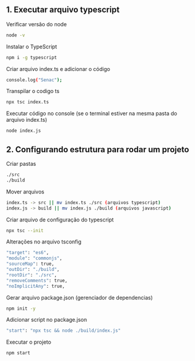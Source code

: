 ## 1. Executar arquivo typescript

Verificar versão do node
```bash
node -v
```

Instalar o TypeScript
```bash
npm i -g typescript
```

Criar arquivo index.ts e adicionar o código
```bash
console.log("Senac");
```

Transpilar o codigo ts
```bash
npx tsc index.ts
```

Executar código no console (se o terminal estiver na mesma pasta do arquivo index.ts)
```bash
node index.js
```

## 2. Configurando estrutura para rodar um projeto


Criar pastas
```bash
./src
./build
```

Mover arquivos
```bash
index.ts -> src || mv index.ts ./src (arquivos typescript)
index.js -> build || mv index.js ./build (arquivos javascript)
```

Criar arquivo de configuração do typescript
```bash
npx tsc --init
```

Alterações no arquivo tsconfig
```bash
"target": "es6",
"module": "commonjs",
"sourceMap": true,
"outDir": "./build",
"rootDir": "./src",
"removeComments": true,
"noImplicitAny": true,
```

Gerar arquivo package.json (gerenciador de dependencias)
```bash
npm init -y
```
Adicionar script no package.json
```bash
"start": "npx tsc && node ./build/index.js"
```

Executar o projeto
```bash
npm start
```
